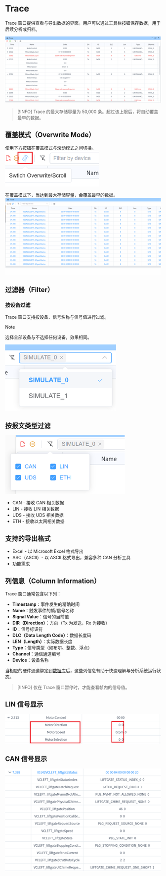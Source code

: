 # Trace

Trace 窗口提供查看与导出数据的界面。用户可以通过工具栏按钮保存数据，用于后续分析或归档。

![界面](image.png)

>[!INFO]
> Trace 的最大存储容量为 50,000 条。超过该上限后，将自动覆盖最早的数据。

## 覆盖模式（Overwrite Mode）

使用下方按钮在覆盖模式与滚动模式之间切换。
![alt text](image-5.png)

在覆盖模式下，当达到最大存储容量，会覆盖最早的数据。
![ow](ow.gif)

## 过滤器（Filter）

### 按设备过滤

Trace 窗口支持按设备、信号名称与信号值进行过滤。
> [!NOTE]
> 选择全部设备与不选择任何设备，效果相同。

![过滤器](image-3.png)

## 按报文类型过滤

![类型过滤](image-4.png)

* CAN - 接收 CAN 相关数据
* LIN - 接收 LIN 相关数据
* UDS - 接收 UDS 相关数据
* ETH - 接收以太网相关数据

## 支持的导出格式

* Excel - 以 Microsoft Excel 格式导出
* ASC（ASCII）- 以 ASCII 格式导出，兼容多种 CAN 分析工具
* [功能需求](./../../dev/feature.md)

## 列信息（Column Information）

Trace 窗口通常包含以下列：

* **Timestamp**：事件发生的精确时间
* **Name**：触发事件的帧/信号名称
* **Signal Value**：信号的当前值
* **DIR（Direction）**：方向（Tx 为发送，Rx 为接收）
* **ID**：信号标识符
* **DLC（Data Length Code）**：数据长度码
* **LEN（Length）**：实际数据长度
* **Type**：信号类型（如布尔、整数、浮点）
* **Channel**：通信通道编号
* **Device**：设备名称

当相应的硬件通道绑定到[数据库](../database.md)后，这些列信息有助于快速理解与分析系统运行状态。

>[!INFO]
> 仅在 Trace 窗口暂停时，才能查看帧内的信号值。

## LIN 信号显示

![lin](image-1.png)

## CAN 信号显示

![can](image-2.png)
